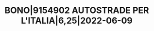 ---
layout: asset
title: BONO|9154902 AUTOSTRADE PER L'ITALIA|6,25|2022-06-09
isin: XS0193942124
---